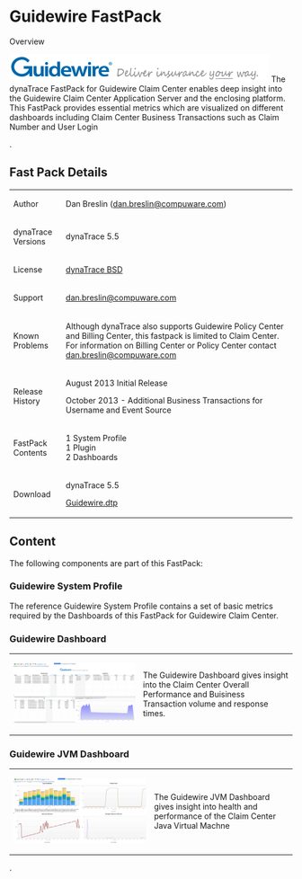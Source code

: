 <html xmlns="http://www.w3.org/1999/xhtml">
<head>
    <title>Guidewire FastPack</title>
    <meta http-equiv="Content-Type" content="text/html; charset=UTF-8"/>
    <meta http-equiv="X-UA-Compatible" content="IE=EmulateIE8" />
    <meta content="Scroll Wiki Publisher" name="generator"/>
    <link type="text/css" rel="stylesheet" href="css/blueprint/liquid.css" media="screen, projection"/>
    <link type="text/css" rel="stylesheet" href="css/blueprint/print.css" media="print"/>
    <link type="text/css" rel="stylesheet" href="css/content-style.css" media="screen, projection, print"/>
    <link type="text/css" rel="stylesheet" href="css/screen.css" media="screen, projection"/>
    <link type="text/css" rel="stylesheet" href="css/print.css" media="print"/>
</head>
<body>
                <h1>Guidewire FastPack</h1>
    <p>
Overview    </p>
    <p>
            <img src="images_community/download/attachments/130518413/guidewire-logo.png" alt="images_community/download/attachments/130518413/guidewire-logo.png" class="confluence-embedded-image" />
        The dynaTrace FastPack for Guidewire Claim Center enables deep insight into the Guidewire Claim Center Application Server and the enclosing platform. This FastPack provides essential metrics which are visualized on different dashboards including Claim Center Business Transactions such as Claim Number and User Login    </p>
    <p>
.    </p>
    <div class="section-2"  id="130518413_GuidewireFastPack-FastPackDetails"  >
        <h2>Fast Pack Details</h2>
    <div class="tablewrap">
        <table>
<thead class=" "></thead><tfoot class=" "></tfoot><tbody class=" ">    <tr>
            <td rowspan="1" colspan="1">
        <p>
Author    </p>
            </td>
                <td rowspan="1" colspan="1">
        <p>
Dan Breslin (<a href="mailto:dan.breslin@compuware.com">dan.breslin@compuware.com</a>)    </p>
            </td>
        </tr>
    <tr>
            <td rowspan="1" colspan="1">
        <p>
dynaTrace Versions    </p>
            </td>
                <td rowspan="1" colspan="1">
        <p>
dynaTrace 5.5    </p>
            </td>
        </tr>
    <tr>
            <td rowspan="1" colspan="1">
        <p>
License    </p>
            </td>
                <td rowspan="1" colspan="1">
        <p>
<a href="attachments_5275722_2_dynaTraceBSD.txt">dynaTrace BSD</a>    </p>
            </td>
        </tr>
    <tr>
            <td rowspan="1" colspan="1">
        <p>
Support    </p>
            </td>
                <td rowspan="1" colspan="1">
        <p>
<a href="mailto:dan.breslin@compuware.com">dan.breslin@compuware.com</a>    </p>
            </td>
        </tr>
    <tr>
            <td rowspan="1" colspan="1">
        <p>
Known Problems    </p>
            </td>
                <td rowspan="1" colspan="1">
        <p>
Although dynaTrace also supports Guidewire Policy Center and Billing Center, this fastpack is limited to Claim Center. For information on Billing Center or Policy Center contact <a href="mailto:dan.breslin@compuware.com">dan.breslin@compuware.com</a>    </p>
            </td>
        </tr>
    <tr>
            <td rowspan="1" colspan="1">
        <p>
Release History    </p>
            </td>
                <td rowspan="1" colspan="1">
        <p>
August 2013 Initial Release    </p>
    <p>
October 2013 - Additional Business Transactions for Username and Event Source    </p>
            </td>
        </tr>
    <tr>
            <td rowspan="1" colspan="1">
        <p>
FastPack Contents    </p>
            </td>
                <td rowspan="1" colspan="1">
        <p>
1 System Profile<br/>1 Plugin<br/>2  Dashboards    </p>
            </td>
        </tr>
    <tr>
            <td rowspan="1" colspan="1">
        <p>
Download    </p>
            </td>
                <td rowspan="1" colspan="1">
        <p>
dynaTrace 5.5    </p>
    <p>
<a href="attachments_134742324_4_Guidewire.dtp">Guidewire.dtp</a>    </p>
            </td>
        </tr>
</tbody>        </table>
            </div>
    </div>
    <div class="section-2"  id="130518413_GuidewireFastPack-Content"  >
        <h2>Content</h2>
    <p>
The following components are part of this FastPack:    </p>
    <div class="section-3"  id="130518413_GuidewireFastPack-GuidewireSystemProfile"  >
        <h3>Guidewire System Profile</h3>
    <p>
The reference Guidewire System Profile contains a set of basic metrics required by the Dashboards of this FastPack for Guidewire Claim Center.    </p>
    <p>
    </p>
    </div>
    <div class="section-3"  id="130518413_GuidewireFastPack-GuidewireDashboard"  >
        <h3>Guidewire Dashboard</h3>
    <div class="tablewrap">
        <table>
<thead class=" "></thead><tfoot class=" "></tfoot><tbody class=" ">    <tr>
            <td rowspan="1" colspan="1">
        <p>
            <img src="images_community/download/attachments/130518413/Guidewire.Dashboard.PNG" alt="images_community/download/attachments/130518413/Guidewire.Dashboard.PNG" class="confluence-embedded-image" />
            </p>
            </td>
                <td rowspan="1" colspan="1">
        <p>
The Guidewire  Dashboard gives insight into the Claim Center Overall Performance and Buisiness Transaction volume and response times.    </p>
            </td>
        </tr>
</tbody>        </table>
            </div>
    </div>
    <div class="section-3"  id="130518413_GuidewireFastPack-GuidewireJVMDashboard"  >
        <h3>Guidewire JVM Dashboard</h3>
    <div class="tablewrap">
        <table>
<thead class=" "></thead><tfoot class=" "></tfoot><tbody class=" ">    <tr>
            <td rowspan="1" colspan="1">
        <p>
            <img src="images_community/download/attachments/130518413/Guidewire_JVM.dashboard.PNG" alt="images_community/download/attachments/130518413/Guidewire_JVM.dashboard.PNG" class="confluence-embedded-image" />
            </p>
            </td>
                <td rowspan="1" colspan="1">
        <p>
The Guidewire JVM Dashboard gives insight into health and performance of the Claim Center Java Virtual Machne    </p>
            </td>
        </tr>
</tbody>        </table>
            </div>
    <p>
    </p>
    <p>
.    </p>
    <p>
    </p>
    </div>
    </div>
            </div>
        </div>
        <div class="footer">
        </div>
    </div>
</body>
</html>

